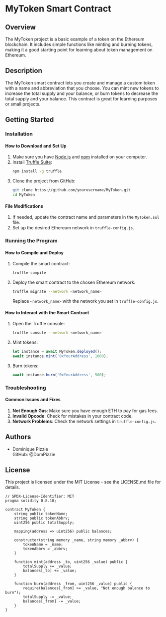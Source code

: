 # MyToken Smart Contract

## Overview
The MyToken project is a basic example of a token on the Ethereum blockchain. It includes simple functions like minting and burning tokens, making it a good starting point for learning about token management on Ethereum.

## Description
The MyToken smart contract lets you create and manage a custom token with a name and abbreviation that you choose. You can mint new tokens to increase the total supply and your balance, or burn tokens to decrease the total supply and your balance. This contract is great for learning purposes or small projects.

## Getting Started

### Installation

#### How to Download and Set Up
1. Make sure you have [Node.js](https://nodejs.org/) and [npm](https://www.npmjs.com/) installed on your computer.
2. Install [Truffle Suite](https://www.trufflesuite.com/):
    ```bash
    npm install -g truffle
    ```
3. Clone the project from GitHub:
    ```bash
    git clone https://github.com/yourusername/MyToken.git
    cd MyToken
    ```

#### File Modifications
1. If needed, update the contract name and parameters in the `MyToken.sol` file.
2. Set up the desired Ethereum network in `truffle-config.js`.

### Running the Program

#### How to Compile and Deploy
1. Compile the smart contract:
    ```bash
    truffle compile
    ```
2. Deploy the smart contract to the chosen Ethereum network:
    ```bash
    truffle migrate --network <network_name>
    ```
    Replace `<network_name>` with the network you set in `truffle-config.js`.

#### How to Interact with the Smart Contract
1. Open the Truffle console:
    ```bash
    truffle console --network <network_name>
    ```
2. Mint tokens:
    ```javascript
    let instance = await MyToken.deployed();
    await instance.mint('0xYourAddress', 1000);
    ```
3. Burn tokens:
    ```javascript
    await instance.burn('0xYourAddress', 500);
    ```

### Troubleshooting

#### Common Issues and Fixes
1. **Not Enough Gas**: Make sure you have enough ETH to pay for gas fees.
2. **Invalid Opcode**: Check for mistakes in your contract code.
3. **Network Problems**: Check the network settings in `truffle-config.js`.

## Authors
- Dominique Pizzie  
  GitHub: @DomPizzie

## License
This project is licensed under the MIT License - see the LICENSE.md file for details.

```solidity
// SPDX-License-Identifier: MIT
pragma solidity 0.8.18;

contract MyToken {
    string public tokenName;
    string public tokenAbbrv;
    uint256 public totalSupply;

    mapping(address => uint256) public balances;

    constructor(string memory _name, string memory _abbrv) {
        tokenName = _name;
        tokenAbbrv = _abbrv;
    }

    function mint(address _to, uint256 _value) public {
        totalSupply += _value;
        balances[_to] += _value;
    }

    function burn(address _from, uint256 _value) public {
        require(balances[_from] >= _value, "Not enough balance to burn");
        totalSupply -= _value;
        balances[_from] -= _value;
    }
}
```
